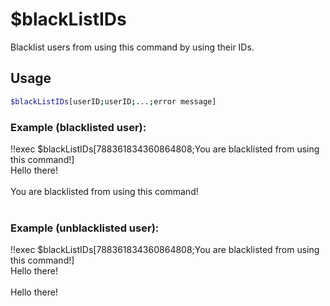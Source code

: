 # $blackListIDs

Blacklist users from using this command by using their IDs.

## Usage

```bash
$blackListIDs[userID;userID;...;error message]
```

### Example (blacklisted user):
<discord-messages>
          <discord-message :bot="false" role-color="#ffcc9a" author="Member">
        !!exec $blackListIDs[788361834360864808;You are blacklisted from using this command!]<br>Hello there!<br><br>
          </discord-message>
          <discord-message :bot="true" role-color="#0099ff" author="Custom Command" avatar="https://media.discordapp.net/avatars/725721249652670555/781224f90c3b841ba5b40678e032f74a.webp">
        You are blacklisted from using this command!<br><br>
        </discord-message>
</discord-messages>

### Example (unblacklisted user):
<discord-messages>
          <discord-message :bot="false" role-color="#ffcc9a" author="Member">
        !!exec $blackListIDs[788361834360864808;You are blacklisted from using this command!]<br>Hello there!<br><br>
          </discord-message>
          <discord-message :bot="true" role-color="#0099ff" author="Custom Command" avatar="https://media.discordapp.net/avatars/725721249652670555/781224f90c3b841ba5b40678e032f74a.webp">
        Hello there!
        </discord-message>
</discord-messages>